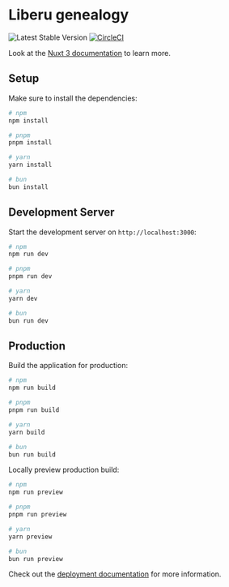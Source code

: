 # Liberu genealogy

![Latest Stable Version](https://img.shields.io/github/release/liberu-genealogy/genealogy-nuxt3.svg)
[![CircleCI](https://dl.circleci.com/status-badge/img/gh/liberu-genealogy/genealogy-nuxt3/tree/main.svg?style=svg)](https://dl.circleci.com/status-badge/redirect/gh/liberu-genealogy/genealogy-nuxt3/tree/main)

Look at the [Nuxt 3 documentation](https://nuxt.com/docs/getting-started/introduction) to learn more.

## Setup

Make sure to install the dependencies:

```bash
# npm
npm install

# pnpm
pnpm install

# yarn
yarn install

# bun
bun install
```

## Development Server

Start the development server on `http://localhost:3000`:

```bash
# npm
npm run dev

# pnpm
pnpm run dev

# yarn
yarn dev

# bun
bun run dev
```

## Production

Build the application for production:

```bash
# npm
npm run build

# pnpm
pnpm run build

# yarn
yarn build

# bun
bun run build
```

Locally preview production build:

```bash
# npm
npm run preview

# pnpm
pnpm run preview

# yarn
yarn preview

# bun
bun run preview
```

Check out the [deployment documentation](https://nuxt.com/docs/getting-started/deployment) for more information.
